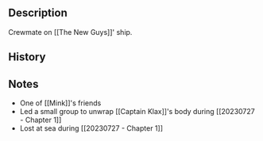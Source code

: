 ## Description
Crewmate on [[The New Guys]]' ship.

## History


## Notes
* One of [[Mink]]'s friends
* Led a small group to unwrap [[Captain Klax]]'s body during [[20230727 - Chapter 1]]
* Lost at sea during [[20230727 - Chapter 1]]